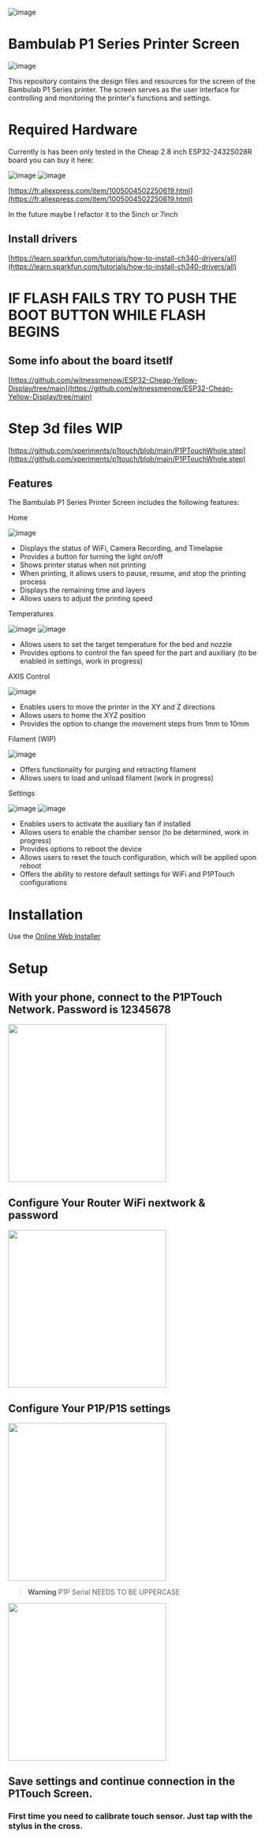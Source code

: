 ![image](https://github.com/xperiments/p1touch/assets/417709/0131a007-0720-47a0-a92a-47130f6b1577)

# Bambulab P1 Series Printer Screen

![image](https://github.com/xperiments/p1touch/assets/417709/cc6dd9ed-5c0f-4396-8859-09d312bc84a9)

This repository contains the design files and resources for the screen of the Bambulab P1 Series printer. The screen serves as the user interface for controlling and monitoring the printer's functions and settings.

# Required Hardware

Currently is has been only tested in the Cheap 2.8 inch ESP32-2432S028R board you can buy it here:

![image](https://github.com/xperiments/p1touch/assets/417709/28bdca76-9e49-4aab-a4c1-b714546077b4)
![image](https://github.com/xperiments/p1touch/assets/417709/658061e4-d638-4d1e-ab99-268baba40ebc)

[https://fr.aliexpress.com/item/1005004502250619.html](https://fr.aliexpress.com/item/1005004502250619.html)

In the future maybe I refactor it to the 5inch or 7inch

## Install drivers

[https://learn.sparkfun.com/tutorials/how-to-install-ch340-drivers/all](https://learn.sparkfun.com/tutorials/how-to-install-ch340-drivers/all)

# IF FLASH FAILS TRY TO PUSH THE BOOT BUTTON WHILE FLASH BEGINS

## Some info about the board itsetlf

[https://github.com/witnessmenow/ESP32-Cheap-Yellow-Display/tree/main](https://github.com/witnessmenow/ESP32-Cheap-Yellow-Display/tree/main)


# Step 3d files WIP

[https://github.com/xperiments/p1touch/blob/main/P1PTouchWhole.step](https://github.com/xperiments/p1touch/blob/main/P1PTouchWhole.step)
## Features

The Bambulab P1 Series Printer Screen includes the following features:

Home

![image](https://github.com/xperiments/p1touch/assets/417709/d4362f14-6000-4e61-a8b1-98c78bc3fbaf)


- Displays the status of WiFi, Camera Recording, and Timelapse
- Provides a button for turning the light on/off
- Shows printer status when not printing
- When printing, it allows users to pause, resume, and stop the printing process
- Displays the remaining time and layers
- Allows users to adjust the printing speed

Temperatures

![image](https://github.com/xperiments/p1touch/assets/417709/5c66aa15-c7a5-43f0-94cd-6fd1042a5a21)
![image](https://github.com/xperiments/p1touch/assets/417709/e7b05b91-c94d-47a3-a35d-47c9d7832618)

- Allows users to set the target temperature for the bed and nozzle
- Provides options to control the fan speed for the part and auxiliary (to be enabled in settings, work in progress)

AXIS Control

![image](https://github.com/xperiments/p1touch/assets/417709/48c8f02b-35fe-489e-94aa-30c8ed870b00)

- Enables users to move the printer in the XY and Z directions
- Allows users to home the XYZ position
- Provides the option to change the movement steps from 1mm to 10mm

Filament (WIP)

![image](https://github.com/xperiments/p1touch/assets/417709/5229bed9-44c8-44d8-8c92-cf6aa5c9f429)

- Offers functionality for purging and retracting filament
- Allows users to load and unload filament (work in progress)

Settings

![image](https://github.com/xperiments/p1touch/assets/417709/5b6581ee-967c-4d93-83bf-d789af94c83a)
![image](https://github.com/xperiments/p1touch/assets/417709/f75ac87b-5568-4497-88d4-27c9585fbdc9)

- Enables users to activate the auxiliary fan if installed
- Allows users to enable the chamber sensor (to be determined, work in progress)
- Provides options to reboot the device
- Allows users to reset the touch configuration, which will be applied upon reboot
- Offers the ability to restore default settings for WiFi and P1PTouch configurations

# Installation

Use the [Online Web Installer](https://xperiments.in/p1touch/webusb)

# Setup

## With your phone, connect to the P1PTouch Network. Password is 12345678
<img src="https://github.com/xperiments/p1touch/assets/417709/a3c6f096-bb0b-4e8c-a006-34d0446d12d5" width="320"/>

## Configure Your Router WiFi nextwork & password
<img src="https://github.com/xperiments/p1touch/assets/417709/668c073c-c80f-44ab-962c-788e57ddf42d" width="320"/>

## Configure Your P1P/P1S settings
<img src="https://github.com/xperiments/p1touch/assets/417709/1136271d-d3c8-4ef2-ad56-a62f9d4f568a" width="320"/>

> **Warning**
> P1P Serial NEEDS TO BE UPPERCASE

<img src="https://github.com/xperiments/p1touch/assets/417709/69f77a07-08a0-4df8-a26a-f31cb12d6ec9" width="320"/>

## Save settings and continue connection in the P1Touch Screen.
### First time you need to calibrate touch sensor. Just tap with the stylus in the cross.





